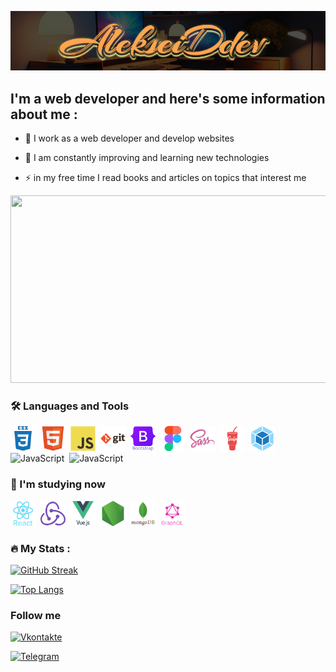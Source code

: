 ![Header](https://github.com/AlekseidDEV/AlekseidDEV/blob/main/assets/intro.png)

## I'm a web developer and here's some information about me :

- :telescope: I work as a web developer and develop websites

- :seedling: I am constantly improving and learning new technologies

- :zap: in my free time I read books and articles on topics that interest me


<div align='center'>
  <img src="https://github.com/AlekseidDEV/AlekseidDEV/blob/main/assets/programmer.gif" width="800" height="300"/>
</div>


### :hammer_and_wrench: Languages ​​and Tools

<div>
  <img src="https://github.com/devicons/devicon/blob/master/icons/css3/css3-plain-wordmark.svg"  title="CSS3" alt="CSS" width="40" height="40"/>&nbsp;
  <img src="https://github.com/devicons/devicon/blob/master/icons/html5/html5-original.svg" title="HTML5" alt="HTML" width="40" height="40"/>&nbsp;
  <img src="https://github.com/devicons/devicon/blob/master/icons/javascript/javascript-original.svg" title="JavaScript" alt="JavaScript" width="40" height="40"/>&nbsp;
  <img src="https://github.com/devicons/devicon/blob/master/icons/git/git-original-wordmark.svg" title="JavaScript" alt="JavaScript" width="40" height="40"/>&nbsp;
  <img src="https://github.com/devicons/devicon/blob/master/icons/bootstrap/bootstrap-original-wordmark.svg" title="JavaScript" alt="JavaScript" width="40" height="40"/>&nbsp;
  <img src="https://github.com/devicons/devicon/blob/master/icons/figma/figma-original.svg" title="JavaScript" alt="JavaScript" width="40" height="40"/>&nbsp;
  <img src="https://github.com/devicons/devicon/blob/master/icons/sass/sass-original.svg" title="JavaScript" alt="JavaScript" width="40" height="40"/>&nbsp;
   <img src="https://github.com/devicons/devicon/blob/master/icons/gulp/gulp-plain.svg" title="JavaScript" alt="JavaScript" width="40" height="40"/>&nbsp;
   <img src="https://github.com/devicons/devicon/blob/master/icons/webpack/webpack-original.svg" title="JavaScript" alt="JavaScript" width="40" height="40"/>&nbsp;
   <img src="https://github.com/AlekseidDEV/AlekseidDEV/tree/main/assets/bitrix.svg" title="JavaScript" alt="JavaScript" width="40" height="40"/>&nbsp;
   <img src="https://github.com/AlekseidDEV/AlekseidDEV/tree/main/assets/modx.svg" title="JavaScript" alt="JavaScript" width="40" height="40"/>&nbsp;
</div>

### :green_book: I'm studying now

  <div>
        <img src="https://github.com/devicons/devicon/blob/master/icons/react/react-original-wordmark.svg"title="JavaScript" alt="JavaScript" width="40" height="40"/>&nbsp;
        <img src="https://github.com/devicons/devicon/blob/master/icons/redux/redux-original.svg"title="JavaScript" alt="JavaScript" width="40" height="40"/>&nbsp;
        <img src="https://github.com/devicons/devicon/blob/master/icons/vuejs/vuejs-original-wordmark.svg"title="JavaScript" alt="JavaScript" width="40" height="40"/>&nbsp;
        <img src="https://github.com/devicons/devicon/blob/master/icons/nodejs/nodejs-original.svg"title="JavaScript" alt="JavaScript" width="40" height="40"/>&nbsp;
        <img src="https://github.com/devicons/devicon/blob/master/icons/mongodb/mongodb-original-wordmark.svg"title="JavaScript" alt="JavaScript" width="40" height="40"/>&nbsp;
        <img src="https://github.com/devicons/devicon/blob/master/icons/graphql/graphql-plain-wordmark.svg"title="JavaScript" alt="JavaScript" width="40" height="40"/>&nbsp;
  </div>

### :fire: My Stats :

[![GitHub Streak](https://github-readme-streak-stats.herokuapp.com?user=AlekseidDEV&theme=merko&card_width=800)](https://git.io/streak-stats)

[![Top Langs](https://github-readme-stats.vercel.app/api/top-langs/?username=AlekseidDEV&theme=merko&show_icons=true)](https://github.com/anuraghazra/github-readme-stats)

### Follow me
[![Vkontakte](https://img.shields.io/badge/-Vkontakte-1F1F1F?style=for-the-badge&logo=Vk&logoColor=4F7DB3)](https://vk.com/rudyko1)

[![Telegram](https://img.shields.io/badge/-Telegram-1F1F1F?style=for-the-badge&logo=Telegram)](https://web.telegram.org/k/)





